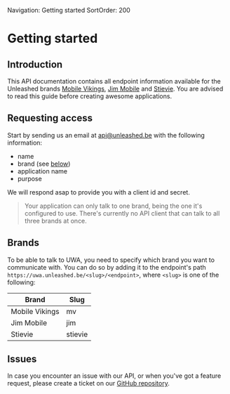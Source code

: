 Navigation: Getting started
SortOrder: 200

# Getting started

## Introduction

This API documentation contains all endpoint information available for the Unleashed brands [Mobile Vikings][mv], [Jim Mobile][jim] and [Stievie][stievie]. You are advised to read this guide before creating awesome applications.

## Requesting access

Start by sending us an email at [api@unleashed.be][mail] with the following information:

- name
- brand (see [below](#brands))
- application name
- purpose

We will respond asap to provide you with a client id and secret.

> Your application can only talk to one brand, being the one it's configured to use. There's currently no API client that can talk to all three brands at once.

## Brands

To be able to talk to UWA, you need to specify which brand you want to communicate with. You can do so by adding it to the endpoint's path `https://uwa.unleashed.be/<slug>/<endpoint>`, where `<slug>` is one of the following:

| Brand | Slug |
| ---------- | ---------- |
| Mobile Vikings | mv |
| Jim Mobile | jim |
| Stievie | stievie |


## Issues

In case you encounter an issue with our API, or when you've got a feature request, please create a ticket on our [GitHub repository][repo].

[mail]: api@unleashed.be
[mv]: https://mobilevikings.be
[jim]: https://jimmobile.be
[stievie]: https://stievie.be
[repo]: https://github.com/vikingco/unleashed-web-api-model